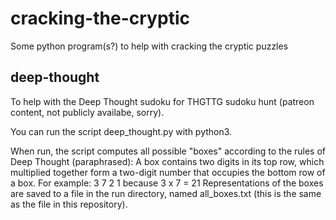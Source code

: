 # cracking-the-cryptic
Some python program(s?) to help with cracking the cryptic puzzles

## deep-thought
To help with the Deep Thought sudoku for THGTTG sudoku hunt 
(patreon content, not publicly availabe, sorry).

You can run the script deep_thought.py with python3. 

When run, the script computes all possible "boxes" according to the rules 
of Deep Thought (paraphrased):
 A box contains two digits in its top row, 
which multiplied together form a two-digit number that
occupies the bottom row of a box. 
For example:
    3  7 
    2  1
because 3 x 7 = 21
Representations of the boxes are saved to a file in the run directory, named 
all_boxes.txt (this is the same as the file in this repository). 